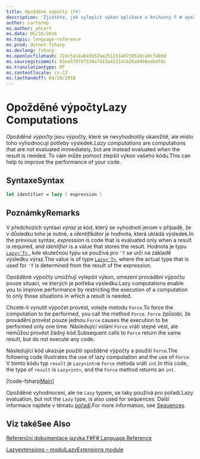 ```yaml
---
title: Opožděné výpočty (F#)
description: 'Zjistěte, jak vylepšit výkon aplikace a knihovny F # opožděné výpočty.'
author: cartermp
ms.author: phcart
ms.date: 05/16/2016
ms.topic: language-reference
ms.prod: dotnet-fsharp
ms.devlang: fsharp
ms.openlocfilehash: 72dc5a14a845b52ae2512314d730516ca0cf4b9d
ms.sourcegitcommit: 03ee570f6f528a7d23a4221dcb26a9498edbdf8c
ms.translationtype: MT
ms.contentlocale: cs-CZ
ms.lasthandoff: 04/28/2018
---
```

# <a name="lazy-computations"></a><span data-ttu-id="e2b82-103">Opožděné výpočty</span><span class="sxs-lookup"><span data-stu-id="e2b82-103">Lazy Computations</span></span>

<span data-ttu-id="e2b82-104">*Opožděné výpočty* jsou výpočty, které se nevyhodnotily okamžitě, ale místo toho vyhodnocují potřeby výsledek.</span><span class="sxs-lookup"><span data-stu-id="e2b82-104">*Lazy computations* are computations that are not evaluated immediately, but are instead evaluated when the result is needed.</span></span> <span data-ttu-id="e2b82-105">To vám může pomoct zlepšit výkon vašeho kódu.</span><span class="sxs-lookup"><span data-stu-id="e2b82-105">This can help to improve the performance of your code.</span></span>

## <a name="syntax"></a><span data-ttu-id="e2b82-106">Syntaxe</span><span class="sxs-lookup"><span data-stu-id="e2b82-106">Syntax</span></span>

```fsharp
let identifier = lazy ( expression )
```

## <a name="remarks"></a><span data-ttu-id="e2b82-107">Poznámky</span><span class="sxs-lookup"><span data-stu-id="e2b82-107">Remarks</span></span>

<span data-ttu-id="e2b82-108">V předchozích syntaxi *výraz* je kód, který se vyhodnotí jenom v případě, že v důsledku toho je nutné, a *identifikátor* je hodnota, která ukládá výsledek.</span><span class="sxs-lookup"><span data-stu-id="e2b82-108">In the previous syntax, *expression* is code that is evaluated only when a result is required, and *identifier* is a value that stores the result.</span></span> <span data-ttu-id="e2b82-109">Hodnota je typu [ `Lazy<'T>` ](https://msdn.microsoft.com/library/b29d0af5-6efb-4a55-a278-2662a4ecc489), kde skutečnou typu se používá pro `'T` se určí na základě výsledku výraz.</span><span class="sxs-lookup"><span data-stu-id="e2b82-109">The value is of type [`Lazy<'T>`](https://msdn.microsoft.com/library/b29d0af5-6efb-4a55-a278-2662a4ecc489), where the actual type that is used for `'T` is determined from the result of the expression.</span></span>

<span data-ttu-id="e2b82-110">Opožděné výpočty umožňují vylepšit výkon, omezení provádění výpočtu pouze situací, ve kterých je potřeba výsledku.</span><span class="sxs-lookup"><span data-stu-id="e2b82-110">Lazy computations enable you to improve performance by restricting the execution of a computation to only those situations in which a result is needed.</span></span>

<span data-ttu-id="e2b82-111">Chcete-li vynutit výpočet provést, volejte metodu `Force`.</span><span class="sxs-lookup"><span data-stu-id="e2b82-111">To force the computation to be performed, you call the method `Force`.</span></span> <span data-ttu-id="e2b82-112">`Force` způsobí, že provádění provést pouze jednou.</span><span class="sxs-lookup"><span data-stu-id="e2b82-112">`Force` causes the execution to be performed only one time.</span></span> <span data-ttu-id="e2b82-113">Následující volání `Force` vrátí stejné vést, ale nemůžou provést žádný kód.</span><span class="sxs-lookup"><span data-stu-id="e2b82-113">Subsequent calls to `Force` return the same result, but do not execute any code.</span></span>

<span data-ttu-id="e2b82-114">Následující kód ukazuje použití opožděné výpočty a použití `Force`.</span><span class="sxs-lookup"><span data-stu-id="e2b82-114">The following code illustrates the use of lazy computation and the use of `Force`.</span></span> <span data-ttu-id="e2b82-115">V tomto kódu typ `result` je `Lazy<int>`a `Force` metoda vrátí `int`.</span><span class="sxs-lookup"><span data-stu-id="e2b82-115">In this code, the type of `result` is `Lazy<int>`, and the `Force` method returns an `int`.</span></span>

[!code-fsharp[Main](../../../samples/snippets/fsharp/lang-ref-2/snippet73011.fs)]

<span data-ttu-id="e2b82-116">Opožděné vyhodnocení, ale ne `Lazy` typem, se taky používá pro pořadí.</span><span class="sxs-lookup"><span data-stu-id="e2b82-116">Lazy evaluation, but not the `Lazy` type, is also used for sequences.</span></span> <span data-ttu-id="e2b82-117">Další informace najdete v tématu [pořadí](sequences.md).</span><span class="sxs-lookup"><span data-stu-id="e2b82-117">For more information, see [Sequences](sequences.md).</span></span>

## <a name="see-also"></a><span data-ttu-id="e2b82-118">Viz také</span><span class="sxs-lookup"><span data-stu-id="e2b82-118">See Also</span></span>

[<span data-ttu-id="e2b82-119">Referenční dokumentace jazyka F#</span><span class="sxs-lookup"><span data-stu-id="e2b82-119">F# Language Reference</span></span>](index.md)

[<span data-ttu-id="e2b82-120">Lazyextensions – modul</span><span class="sxs-lookup"><span data-stu-id="e2b82-120">LazyExtensions module</span></span>](https://msdn.microsoft.com/library/86671f40-84a0-402a-867d-ae596218d948)
